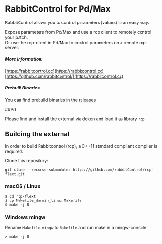 # RabbitControl for Pd/Max

RabbitControl allows you to control parameters (values) in an easy way.

Expose parameters from Pd/Max and use a rcp client to remotely control your patch.  
Or use the rcp-client in Pd/Max to control parameters on a remote rcp-server.

##### More information:
[https://rabbitcontrol.cc](https://rabbitcontrol.cc)  
[https://github.com/rabbitcontrol/](https://rabbitcontrol.cc)

##### Prebuilt Binaries

You can find prebuild binaries in the [releases](./releases)

##Pd

Please find and install the external via deken and load it as library `rcp`


## Building the external

In order to build Rabbitcontrol (rcp), a C++11 standard compliant compiler is required.

Clone this repository:

```
git clone --recurse-submodules https://github.com/rabbitControl/rcp-flext.git
```

### macOS / Linux

```
$ cd rcp-flext
$ cp Makefile_darwin_linux Makefile
$ make -j 8
```

### Windows mingw

Rename `Makefile_mingw` to `Makefile` and run make in a mingw-console

```
> make -j 8
```